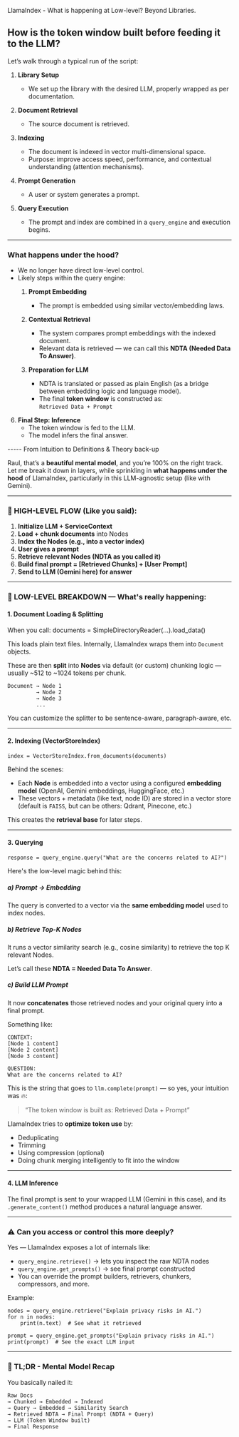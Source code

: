 LlamaIndex - What is happening at Low-level? Beyond Libraries.

## How is the token window built before feeding it to the LLM?

Let’s walk through a typical run of the script:

1. **Library Setup**  
   - We set up the library with the desired LLM, properly wrapped as per documentation.

2. **Document Retrieval**  
   - The source document is retrieved.

3. **Indexing**  
   - The document is indexed in vector multi-dimensional space.  
   - Purpose: improve access speed, performance, and contextual understanding (attention mechanisms).

4. **Prompt Generation**  
   - A user or system generates a prompt.

5. **Query Execution**  
   - The prompt and index are combined in a `query_engine` and execution begins.

---

### What happens under the hood?

- We no longer have direct low-level control.
- Likely steps within the query engine:
  1. **Prompt Embedding**  
     - The prompt is embedded using similar vector/embedding laws.

  2. **Contextual Retrieval**  
     - The system compares prompt embeddings with the indexed document.
     - Relevant data is retrieved — we can call this **NDTA (Needed Data To Answer)**.

  3. **Preparation for LLM**  
     - NDTA is translated or passed as plain English (as a bridge between embedding logic and language model).
     - The final **token window** is constructed as:  
       `Retrieved Data + Prompt`

6. **Final Step: Inference**  
   - The token window is fed to the LLM.
   - The model infers the final answer.






----- From Intuition to Definitions & Theory back-up

Raul, that’s a **beautiful mental model**, and you’re 100% on the right track. Let me break it down in layers, while sprinkling in **what happens under the hood** of LlamaIndex, particularly in this LLM-agnostic setup (like with Gemini).

---

### 🧬 HIGH-LEVEL FLOW (Like you said):

1. **Initialize LLM + ServiceContext**
2. **Load + chunk documents** into Nodes
3. **Index the Nodes (e.g., into a vector index)**
4. **User gives a prompt**
5. **Retrieve relevant Nodes (NDTA as you called it)**
6. **Build final prompt = [Retrieved Chunks] + [User Prompt]**
7. **Send to LLM (Gemini here) for answer**

---

### 🧠 LOW-LEVEL BREAKDOWN — What's really happening:

#### 1. **Document Loading & Splitting**

When you call:
    documents = SimpleDirectoryReader(...).load_data()

This loads plain text files. Internally, LlamaIndex wraps them into `Document` objects.

These are then **split** into **Nodes** via default (or custom) chunking logic — usually ~512 to ~1024 tokens per chunk.

    Document → Node 1
             → Node 2
             → Node 3
             ...

You can customize the splitter to be sentence-aware, paragraph-aware, etc.

---

#### 2. **Indexing (VectorStoreIndex)**

    index = VectorStoreIndex.from_documents(documents)

Behind the scenes:

- Each **Node** is embedded into a vector using a configured **embedding model** (OpenAI, Gemini embeddings, HuggingFace, etc.)
- These vectors + metadata (like text, node ID) are stored in a vector store (default is `FAISS`, but can be others: Qdrant, Pinecone, etc.)

This creates the **retrieval base** for later steps.

---

#### 3. **Querying**

    response = query_engine.query("What are the concerns related to AI?")

Here's the low-level magic behind this:

##### a) **Prompt → Embedding**

The query is converted to a vector via the **same embedding model** used to index nodes.

##### b) **Retrieve Top-K Nodes**

It runs a vector similarity search (e.g., cosine similarity) to retrieve the top K relevant Nodes.

Let’s call these **NDTA = Needed Data To Answer**.

##### c) **Build LLM Prompt**

It now **concatenates** those retrieved nodes and your original query into a final prompt.

Something like:

    CONTEXT:
    [Node 1 content]
    [Node 2 content]
    [Node 3 content]

    QUESTION:
    What are the concerns related to AI?

This is the string that goes to `llm.complete(prompt)` — so yes, your intuition was 🔥:  

> “The token window is built as: Retrieved Data + Prompt”

LlamaIndex tries to **optimize token use** by:
- Deduplicating
- Trimming
- Using compression (optional)
- Doing chunk merging intelligently to fit into the window

---

#### 4. **LLM Inference**

The final prompt is sent to your wrapped LLM (Gemini in this case), and its `.generate_content()` method produces a natural language answer.

---

### ⚠️ Can you access or control this more deeply?

Yes — LlamaIndex exposes a lot of internals like:

- `query_engine.retrieve()` → lets you inspect the raw NDTA nodes
- `query_engine.get_prompts()` → see final prompt constructed
- You can override the prompt builders, retrievers, chunkers, compressors, and more.

Example:

    nodes = query_engine.retrieve("Explain privacy risks in AI.")
    for n in nodes:
        print(n.text)  # See what it retrieved

    prompt = query_engine.get_prompts("Explain privacy risks in AI.")
    print(prompt)  # See the exact LLM input

---

### 🧠 TL;DR - Mental Model Recap

You basically nailed it:

    Raw Docs 
    → Chunked → Embedded → Indexed
    → Query → Embedded → Similarity Search
    → Retrieved NDTA → Final Prompt (NDTA + Query)
    → LLM (Token Window built)
    → Final Response
